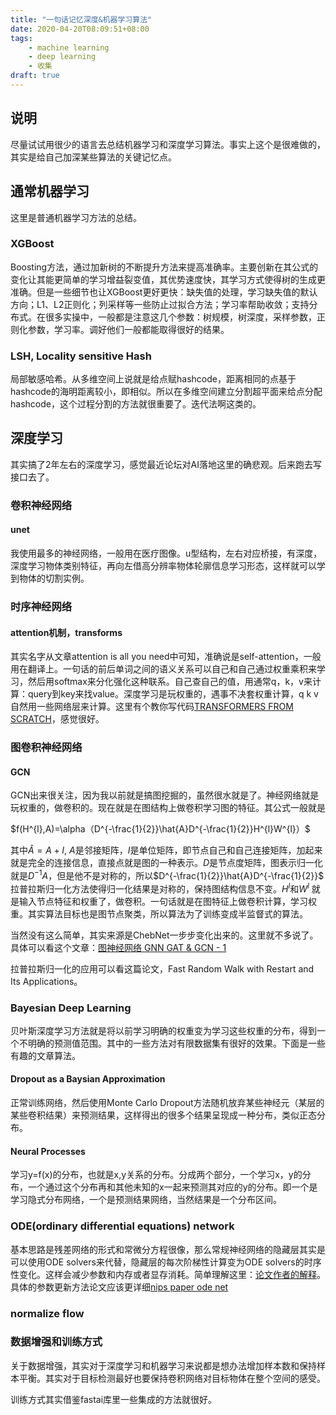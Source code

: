 ```yaml
---
title: "一句话记忆深度&机器学习算法"
date: 2020-04-20T08:09:51+08:00
tags:
    - machine learning
    - deep learning
    - 收集
draft: true
---
```


## 说明
尽量试试用很少的语言去总结机器学习和深度学习算法。事实上这个是很难做的，其实是给自己加深某些算法的关键记忆点。

## 通常机器学习
这里是普通机器学习方法的总结。

### XGBoost
Boosting方法，通过加新树的不断提升方法来提高准确率。主要创新在其公式的变化让其能更简单的学习增益裂变值，其优势速度快，其学习方式使得树的生成更准确。但是一些细节也让XGBoost更好更快：缺失值的处理，学习缺失值的默认方向；L1、L2正则化；列采样等一些防止过拟合方法；学习率帮助收敛；支持分布式。在很多实操中，一般都是注意这几个参数：树规模，树深度，采样参数，正则化参数，学习率。调好他们一般都能取得很好的结果。

### LSH, Locality sensitive Hash
局部敏感哈希。从多维空间上说就是给点赋hashcode，距离相同的点基于hashcode的海明距离较小，即相似。所以在多维空间建立分割超平面来给点分配hashcode，这个过程分割的方法就很重要了。迭代法啊这类的。

## 深度学习
其实搞了2年左右的深度学习，感觉最近论坛对AI落地这里的确悲观。后来跑去写接口去了。

### 卷积神经网络

#### unet
我使用最多的神经网络，一般用在医疗图像。u型结构，左右对应桥接，有深度，深度学习物体类别特征，再向左借高分辨率物体轮廓信息学习形态，这样就可以学到物体的切割实例。

### 时序神经网络

#### attention机制，transforms
其实名字从文章attention is all you need中可知，准确说是self-attention，一般用在翻译上。一句话的前后单词之间的语义关系可以自己和自己通过权重乘积来学习，然后用softmax来分化强化这种联系。自己查自己的值，用通常q，k，v来计算：query到key来找value。深度学习是玩权重的，遇事不决套权重计算，q k v自然用一些网络层来计算。这里有个教你写代码[TRANSFORMERS FROM SCRATCH](http://www.peterbloem.nl/blog/transformers)，感觉很好。

### 图卷积神经网络

#### GCN

GCN出来很关注，因为我以前就是搞图挖掘的，虽然很水就是了。神经网络就是玩权重的，做卷积的。现在就是在图结构上做卷积学习图的特征。其公式一般就是

$f(H^{l},A)=\alpha（D^{-\frac{1}{2}}\hat{A}D^{-\frac{1}{2}}H^{l}W^{l}）$

其中$\hat{A}=A+I$, $A$是邻接矩阵，$I$是单位矩阵，即节点自己和自己连接矩阵，加起来就是完全的连接信息，直接点就是图的一种表示。$D$是节点度矩阵，图表示归一化就是$D^{-1}A$，但是他不是对称的，所以$D^{-\frac{1}{2}}\hat{A}D^{-\frac{1}{2}}$ 拉普拉斯归一化方法使得归一化结果是对称的，保持图结构信息不变。$H^{l}$和$W^{l}$ 就是输入节点特征和权重了，做卷积。一句话就是在图特征上做卷积计算，学习权重。其实算法目标也是图节点聚类，所以算法为了训练变成半监督式的算法。

当然没有这么简单，其实来源是ChebNet一步步变化出来的。这里就不多说了。具体可以看这个文章：[图神经网络 GNN GAT & GCN - 1](https://zhuanlan.zhihu.com/p/133282394)

拉普拉斯归一化的应用可以看这篇论文，Fast Random Walk with Restart and Its Applications。

### Bayesian Deep Learning
贝叶斯深度学习方法就是将以前学习明确的权重变为学习这些权重的分布，得到一个不明确的预测值范围。其中的一些方法对有限数据集有很好的效果。下面是一些有趣的文章算法。

#### Dropout as a Baysian Approximation
正常训练网络，然后使用Monte Carlo Dropout方法随机放弃某些神经元（某层的某些卷积结果）来预测结果，这样得出的很多个结果呈现成一种分布，类似正态分布。

#### Neural Processes
学习y=f(x)的分布，也就是x,y关系的分布。分成两个部分，一个学习x，y的分布，一个通过这个分布再和其他未知的x一起来预测其对应的y的分布。即一个是学习隐式分布网络，一个是预测结果网络，当然结果是一个分布区间。

### ODE(ordinary differential equations) network
基本思路是残差网络的形式和常微分方程很像，那么常规神经网络的隐藏层其实是可以使用ODE solvers来代替，隐藏层的每次阶梯性计算变为ODE solvers的时序性变化。这样会减少参数和内存或者显存消耗。简单理解这里：[论文作者的解释](https://news.ycombinator.com/item?id=18676986)。具体的参数更新方法论文应该更详细[nips paper ode net](https://papers.nips.cc/paper/7892-neural-ordinary-differential-equations.pdf)

### normalize flow

### 数据增强和训练方式
关于数据增强，其实对于深度学习和机器学习来说都是想办法增加样本数和保持样本平衡。其实对于目标检测最好也要保持卷积网络对目标物体在整个空间的感受。

训练方式其实借鉴fastai库里一些集成的方法就很好。

<script type="text/javascript" async src="//cdn.mathjax.org/mathjax/latest/MathJax.js?config=TeX-MML-AM_CHTML">
</script>
<script type="text/x-mathjax-config">
  MathJax.Hub.Config({tex2jax: {inlineMath: [['$','$'], ['\\(','\\)']]}});
</script>
